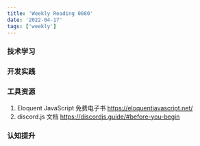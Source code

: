 ```yaml
---
title: 'Weekly Reading 0080'
date: '2022-04-17'
tags: ['weekly']
---
```


### 技术学习

### 开发实践

### 工具资源

1. Eloquent JavaScript 免费电子书 https://eloquentjavascript.net/
2. discord.js 文档 https://discordjs.guide/#before-you-begin

### 认知提升
